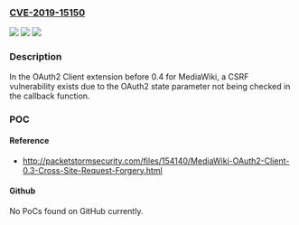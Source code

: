### [CVE-2019-15150](https://cve.mitre.org/cgi-bin/cvename.cgi?name=CVE-2019-15150)
![](https://img.shields.io/static/v1?label=Product&message=n%2Fa&color=blue)
![](https://img.shields.io/static/v1?label=Version&message=n%2Fa&color=blue)
![](https://img.shields.io/static/v1?label=Vulnerability&message=n%2Fa&color=brighgreen)

### Description

In the OAuth2 Client extension before 0.4 for MediaWiki, a CSRF vulnerability exists due to the OAuth2 state parameter not being checked in the callback function.

### POC

#### Reference
- http://packetstormsecurity.com/files/154140/MediaWiki-OAuth2-Client-0.3-Cross-Site-Request-Forgery.html

#### Github
No PoCs found on GitHub currently.

